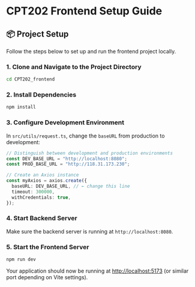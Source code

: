 
# CPT202 Frontend Setup Guide

## 📦 Project Setup

Follow the steps below to set up and run the frontend project locally.

### 1. Clone and Navigate to the Project Directory

```bash
cd CPT202_frontend
```

### 2. Install Dependencies

```bash
npm install
```

### 3. Configure Development Environment

In `src/utils/request.ts`, change the `baseURL` from production to development:

```ts
// Distinguish between development and production environments
const DEV_BASE_URL = "http://localhost:8080";
const PROD_BASE_URL = "http://118.31.173.230";

// Create an Axios instance
const myAxios = axios.create({
  baseURL: DEV_BASE_URL, // ← change this line
  timeout: 300000,
  withCredentials: true,
});
```

### 4. Start Backend Server

Make sure the backend server is running at `http://localhost:8080`.

### 5. Start the Frontend Server

```bash
npm run dev
```

Your application should now be running at [http://localhost:5173](http://localhost:5173) (or similar port depending on Vite settings).
